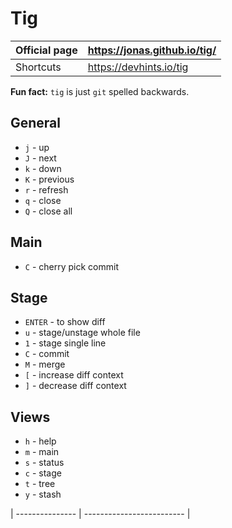 # Tig

| Official page | <https://jonas.github.io/tig/> |
| ------------- | ------------------------------ |
| Shortcuts     | <https://devhints.io/tig>      |

**Fun fact:** `tig` is just `git` spelled backwards.

## General

- `j` - up
- `J` - next
- `k` - down
- `K` - previous
- `r` - refresh
- `q` - close
- `Q` - close all

## Main

- `C` - cherry pick commit

## Stage

- `ENTER` - to show diff
- `u` - stage/unstage whole file
- `1` - stage single line
- `C` - commit
- `M` - merge
- `[` - increase diff context
- `]` - decrease diff context

## Views

- `h` - help
- `m` - main
- `s` - status
- `c` - stage
- `t` - tree
- `y` - stash

| --------------- | ------------------------- |
